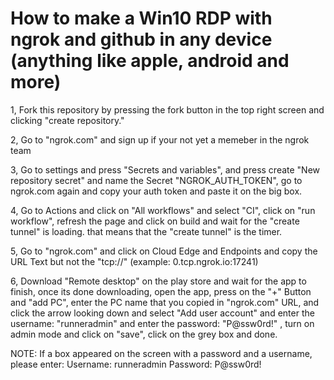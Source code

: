 # How to make a Win10 RDP with ngrok and github in any device (anything like apple, android and more)
1, Fork this repository by pressing the fork button in the top right screen and clicking "create repository."

2, Go to "ngrok.com" and sign up if your not yet a memeber in the ngrok team

3, Go to settings and press "Secrets and variables", and press create "New repository secret" and name the Secret "NGROK_AUTH_TOKEN", go to ngrok.com again and copy your auth token and paste it on the big box.

4, Go to Actions and click on "All workflows" and select "CI", click on "run workflow", refresh the page and click on build and wait for the "create tunnel" is loading. that means that the "create tunnel" is the timer.

5, Go to "ngrok.com" and click on Cloud Edge and Endpoints and copy the URL Text but not the "tcp://" (example: 0.tcp.ngrok.io:17241)

6, Download "Remote desktop" on the play store and wait for the app to finish, once its done downloading, open the app, press on the "+" Button and "add PC", enter the PC name that you copied in "ngrok.com" URL, and click the arrow looking down and select "Add user account" and enter the username: "runneradmin" and enter the password: "P@ssw0rd!" , turn on admin mode and click on "save", click on the grey box and done.

NOTE: If a box appeared on the screen with a password and a username, please enter: Username: runneradmin
                                                                                    Password: P@ssw0rd!

